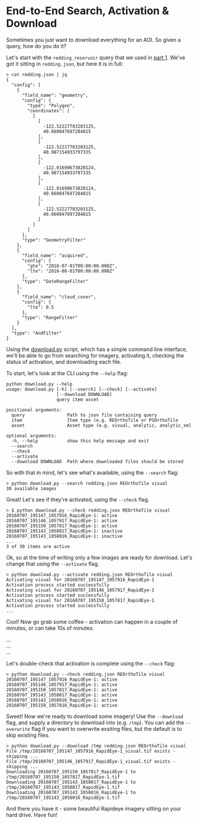 # End-to-End Search, Activation & Download

Sometimes you just want to download everything for an AOI. So given a query, how do you do it?

Let's start with the `redding_reservoir` query that we used in [part 1](intro_part_1_search.md). We've got it sitting in `redding.json`, but here it is in full:

```shell
> cat redding.json | jq
{
  "config": [
    {
      "field_name": "geometry",
      "config": {
        "type": "Polygon",
        "coordinates": [
          [
            [
              -122.52227783203125,
              40.660847697284815
            ],
            [
              -122.52227783203125,
              40.987154933797335
            ],
            [
              -122.01690673828124,
              40.987154933797335
            ],
            [
              -122.01690673828124,
              40.660847697284815
            ],
            [
              -122.52227783203125,
              40.660847697284815
            ]
          ]
        ]
      },
      "type": "GeometryFilter"
    },
    {
      "field_name": "acquired",
      "config": {
        "gte": "2016-07-01T00:00:00.000Z",
        "lte": "2016-08-01T00:00:00.000Z"
      },
      "type": "DateRangeFilter"
    },
    {
      "field_name": "cloud_cover",
      "config": {
        "lte": 0.5
      },
      "type": "RangeFilter"
    }
  ],
  "type": "AndFilter"
}
```

Using the [download.py](download.py) script, which has a simple command line interface, we'll be able to go from searching for imagery, activating it, checking the status of activation, and downloading each file.

To start, let's look at the CLI using the `--help` flag:

```shell
python download.py --help
usage: download.py [-h] [--search] [--check] [--activate]
                   [--download DOWNLOAD]
                   query item asset

positional arguments:
  query                Path to json file containing query
  item                 Item type (e.g. REOrthoTile or PSOrthoTile
  asset                Asset type (e.g. visual, analytic, analytic_xml

optional arguments:
  -h, --help           show this help message and exit
  --search
  --check
  --activate
  --download DOWNLOAD  Path where downloaded files should be stored
```

So with that in mind, let's see what's available, using the `--search` flag:

```shell
> python download.py --search redding.json REOrthoTile visual
30 available images
```

Great! Let's see if they're activated, using the `--check` flag.

```shell
> $ python download.py --check redding.json REOrthoTile visual
20160707_195147_1057916_RapidEye-1: active
20160707_195146_1057917_RapidEye-1: active
20160707_195150_1057817_RapidEye-1: active
20160707_195143_1058017_RapidEye-1: inactive
20160707_195143_1058016_RapidEye-1: inactive
...
3 of 30 items are active
```

Ok, so at the time of writing only a few images are ready for download. Let's change that using the `--activate` flag.

```shell
> python download.py --activate redding.json REOrthoTile visual
Activating visual for 20160707_195147_1057916_RapidEye-1
Activation process started successfully
Activating visual for 20160707_195146_1057917_RapidEye-1
Activation process started successfully
Activating visual for 20160707_195150_1057817_RapidEye-1
Activation process started successfully
...
```

Cool! Now go grab some coffee - activation can happen in a couple of minutes, or can take 10s of minutes.

...  
...  
...  

Let's double-check that activation is complete using the `--check` flag:

```shell
> python download.py --check redding.json REOrthoTile visual
20160707_195147_1057916_RapidEye-1: active
20160707_195146_1057917_RapidEye-1: active
20160707_195150_1057817_RapidEye-1: active
20160707_195143_1058017_RapidEye-1: active
20160707_195143_1058016_RapidEye-1: active
20160707_195150_1057816_RapidEye-1: active
```

Sweet! Now we're ready to download some imagery! Use the `--download` flag, and supply a directory to download into (e.g. `/tmp`). You can add the `--overwrite` flag if you want to overwrite exsiting files, but the default is to skip existing files.

```shell
> python download.py --download /tmp redding.json REOrthoTile visual
File /tmp/20160707_195147_1057916_RapidEye-1_visual.tif exists - skipping ...
File /tmp/20160707_195146_1057917_RapidEye-1_visual.tif exists - skipping ...
Downloading 20160707_195150_1057817_RapidEye-1 to /tmp/20160707_195150_1057817_RapidEye-1.tif
Downloading 20160707_195143_1058017_RapidEye-1 to /tmp/20160707_195143_1058017_RapidEye-1.tif
Downloading 20160707_195143_1058016_RapidEye-1 to /tmp/20160707_195143_1058016_RapidEye-1.tif
```

And there you have it - some beautiful Rapideye imagery sitting on your hard drive. Have fun!
